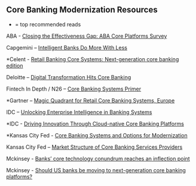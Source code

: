 ## Core Banking Modernization Resources

* = top recommended reads

ABA - [Closing the Effectiveness Gap: ABA Core Platforms Survey](https://drive.google.com/file/d/1oqQR88LQmPWvoIkPa8tXCqsYW9os3oxQ/view?usp=sharing)

Capgemini – [Intelligent Banks Do More With Less](https://www.capgemini.com/wp-content/uploads/2024/03/WRBR_2024_web.pdf)

*Celent - [Retail Banking Core Systems: Next-generation core banking edition](https://info.thoughtmachine.net/hubfs/tm-celent-2025-1.pdf?hsLang=en)

Deloitte – [Digital Transformation Hits Core Banking](https://www.deloitte.com/us/en/services/consulting/articles/core-banking-digital-transformation-strategy.html)

Fintech In Depth / N26 – [Core Banking Systems Primer](https://medium.com/fintech-in-depth/core-banking-systems-primer-a2d26919f3eb)

*Gartner – [Magic Quadrant for Retail Core Banking Systems, Europe](https://www.gartner.com/doc/reprints?__hstc=5939884.9daca9a92f4695dae67968343d531878.1731595773215.1738144737494.1738661087585.11&__hssc=5939884.2.1738661087585&__hsfp=554125298&id=1-2K4NXH7D&ct=250203&st=sb&submissionGuid=32caa85e-0bf8-49bd-9515-756cd0d177b6)

IDC – [Unlocking Enterprise Intelligence in Banking Systems](https://drive.google.com/file/d/1d4mzffpqxo3Sh8PaGA4SWvDyAMHFZKjW/view?usp=sharing)

*IDC - [Driving Innovation Through Cloud-native Core Banking Platforms](https://drive.google.com/file/d/1CR3YJkdWHJSBdW4PvC21CDMuk_3obJ0w/view?usp=sharing)

*Kansas City Fed - [Core Banking Systems and Options for Modernization](https://www.kansascityfed.org/research/payments-system-research-briefings/core-banking-systems-and-options-for-modernization/)

Kansas City Fed – [Market Structure of Core Banking Services Providers](https://www.kansascityfed.org/research/payments-system-research-briefings/market-structure-of-core-banking-services-providers/)

Mckinsey - [Banks’ core technology conundrum reaches an inflection point](https://drive.google.com/file/d/1FETP5LYcGn8H1r8r50yORbWPt2HFua_O/view?usp=sharing)

Mckinsey - [Should US banks be moving to next-generation core banking platforms?](https://drive.google.com/file/d/1HJPHHV18JpKaYx3pK7aTkFLKXewcpM05/view?usp=sharing)
